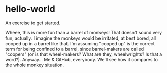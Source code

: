 # hello-world
An exercise to get started.

Wheee, this is more fun than a barrel of monkeys! That doesn't sound very fun, actually. I imagine the monkeys would be irritated, at best bored, all cooped up in a barrel like that. I'm assuming "cooped up" is the correct term for being confined to a barrel, since barrel-makers are called "coopers" (or is that wheel-makers? What are they, wheelwrights? Is that a word?). Anyway... Me & GitHub, everybody. We'll see how it compares to the whole monkey situation.
